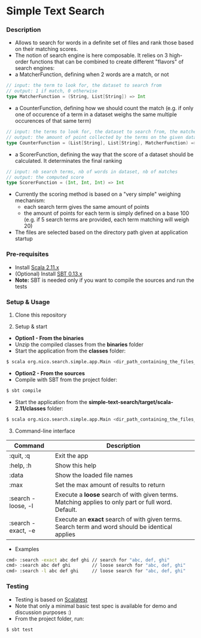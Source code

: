 # Simple Text Search

### Description
 * Allows to search for words in a definite set of files and rank those based on their matching scores.
 * The notion of search engine is here composable. It relies on 3 high-order functions that can be combined to create different "flavors" of search engines:
  * a MatcherFunction, defining when 2 words are a match, or not
```scala
// input: the term to look for, the dataset to search from
// output: 1 if match, 0 otherwise
type MatcherFunction = (String, List[String]) => Int
```
  * a CounterFunction, defining how we should count the match (e.g. if only one of occurence of a term in a dataset weighs the same multiple occurences of that same term)
```scala
// input: the terms to look for, the dataset to search from, the matcher method
// output: the amount of point collected by the terms on the given dataset
type CounterFunction = (List[String], List[String], MatcherFunction) => Int
```
  * a ScorerFunction, defining the way that the score of a dataset should be calculated. It determinates the final ranking
```scala
// input: nb search terms, nb of words in dataset, nb of matches
// output: the computed score
type ScorerFunction = (Int, Int, Int) => Int
```  
 * Currently the scoring method is based on a "very simple" weighing mechanism:
   * each search term gives the same amount of points
   * the amount of points for each term is simply defined on a base 100 (e.g. if 5 search terms are provided, each term matching will weigh 20)
 * The files are selected based on the directory path given at application startup

### Pre-requisites
 * Install [Scala 2.11.x](https://www.scala-lang.org/download/)
 * (Optional) Install [SBT 0.13.x](http://www.scala-sbt.org/download.html)
  * **Note:** SBT is needed only if you want to compile the sources and run the tests

### Setup & Usage

 1. Clone this repository

 2. Setup & start
  * **Option1 - From the binaries**
   * Unzip the compiled classes from the **binaries** folder
   * Start the application from the **classes** folder:
```bash
$ scala org.nico.search.simple.app.Main <dir_path_containing_the_files_to_load_and_search>
```
  * **Option2 - From the sources**
   * Compile with SBT from the project folder:
 ```bash
 $ sbt compile
 ```
   * Start the application from the **simple-text-search/target/scala-2.11/classes** folder:   
```bash
$ scala org.nico.search.simple.app.Main <dir_path_containing_the_files_to_load_and_search>
```

 3. Command-line interface

| Command       | Description   |
| ------------- | ------------- |
| :quit, :q | Exit the app |
| :help, :h | Show this help |
| :data | Show the loaded file names |
| :max | Set the max amount of results to return |
| :search -loose, -l <terms> | Execute a **loose** search of with given terms. Matching applies to only part or full word. Default. |
| :search -exact, -e <terms> | Execute an **exact** search of with given terms. Search term and word should be identical applies |

 * Examples
```bash
cmd> :search -exact abc def ghi // search for "abc, def, ghi"
cmd> :search abc def ghi        // loose search for "abc, def, ghi"
cmd> :search -l abc def ghi     // loose search for "abc, def, ghi"
```

### Testing

 * Testing is based on [Scalatest](http://www.scalatest.org)
 * Note that only a minimal basic test spec is available for demo and discussion purposes :)
 * From the project folder, run:   
 ```bash
 $ sbt test
 ```
